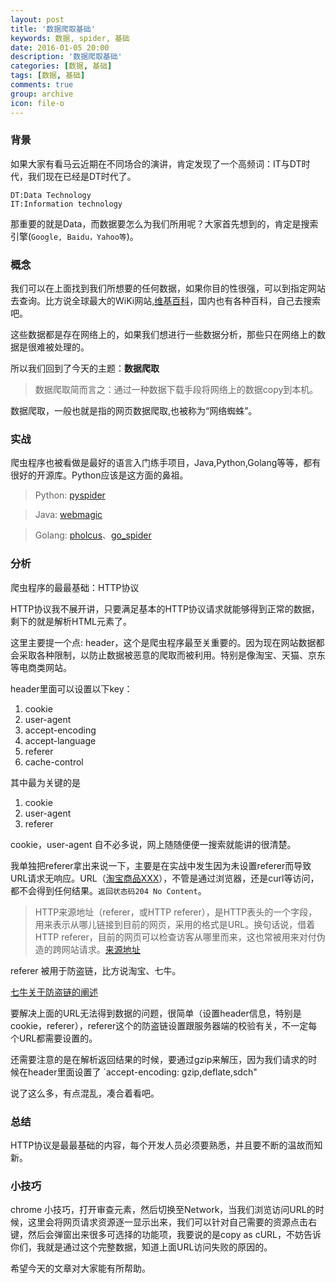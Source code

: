 ```yaml
---
layout: post
title: '数据爬取基础'
keywords: 数据, spider, 基础
date: 2016-01-05 20:00
description: '数据爬取基础'
categories: [数据, 基础]
tags: [数据, 基础]
comments: true
group: archive
icon: file-o
---
```


### 背景 ###

如果大家有看马云近期在不同场合的演讲，肯定发现了一个高频词：IT与DT时代，我们现在已经是DT时代了。

	DT:Data Technology
	IT:Information technology

<!-- more -->


那重要的就是Data，而数据要怎么为我们所用呢？大家首先想到的，肯定是搜索引擎(`Google, Baidu，Yahoo等`)。

### 概念 ###

我们可以在上面找到我们所想要的任何数据，如果你目的性很强，可以到指定网站去查询。比方说全球最大的WiKi网站,[维基百科](https://www.wikipedia.org/)，国内也有各种百科，自己去搜索吧。

这些数据都是存在网络上的，如果我们想进行一些数据分析，那些只在网络上的数据是很难被处理的。

所以我们回到了今天的主题：**数据爬取**
> 数据爬取简而言之：通过一种数据下载手段将网络上的数据copy到本机。

数据爬取，一般也就是指的网页数据爬取,也被称为“网络蜘蛛”。

### 实战 ###

爬虫程序也被看做是最好的语言入门练手项目，Java,Python,Golang等等，都有很好的开源库。Python应该是这方面的鼻祖。

> Python: [pyspider](https://github.com/binux/pyspider)

> Java: [webmagic](https://github.com/code4craft/webmagic)

> Golang: [pholcus](https://github.com/henrylee2cn/pholcus)、[go_spider](https://github.com/hu17889/go_spider)

### 分析 ###

爬虫程序的最最基础：HTTP协议

HTTP协议我不展开讲，只要满足基本的HTTP协议请求就能够得到正常的数据，剩下的就是解析HTML元素了。

这里主要提一个点: header，这个是爬虫程序最至关重要的。因为现在网站数据都会采取各种限制，以防止数据被恶意的爬取而被利用。特别是像淘宝、天猫、京东等电商类网站。

header里面可以设置以下key：

1. cookie
2. user-agent
3. accept-encoding
4. accept-language
5. referer
6. cache-control
	
其中最为关键的是

1. cookie
2. user-agent
3. referer

cookie，user-agent 自不必多说，网上随随便便一搜索就能讲的很清楚。

我单独把referer拿出来说一下，主要是在实战中发生因为未设置referer而导致URL请求无响应。URL（[淘宝商品XXX](https://detailskip.taobao.com/json/sib.htm?itemId=522116937611&sellerId=1670749266&prior=1&p=1&rcid=16&sts=336662528,1170936092631760900,72127962782138496,1157495477273396227&price=4800&vd=1&skil=false&st=1&pf=1&al=false&ap=0&ss=0&free=1&defaultCityId=110100&u=1&ct=1)），不管是通过浏览器，还是curl等访问，都不会得到任何结果。`返回状态码204 No Content`。

>HTTP来源地址（referer，或HTTP referer），是HTTP表头的一个字段，用来表示从哪儿链接到目前的网页，采用的格式是URL。换句话说，借着HTTP referer，目前的网页可以检查访客从哪里而来，这也常被用来对付伪造的跨网站请求。[来源地址](https://zh.wikipedia.org/wiki/HTTP%E5%8F%83%E7%85%A7%E4%BD%8D%E5%9D%80)

referer 被用于防盗链，比方说淘宝、七牛。

[七牛关于防盗链的阐述](http://kb.qiniu.com/52pw6cde)

要解决上面的URL无法得到数据的问题，很简单（设置header信息，特别是cookie，referer），referer这个的防盗链设置跟服务器端的校验有关，不一定每个URL都需要设置的。

还需要注意的是在解析返回结果的时候，要通过gzip来解压，因为我们请求的时候在header里面设置了 `accept-encoding: gzip,deflate,sdch"

说了这么多，有点混乱，凑合着看吧。

### 总结 ###

HTTP协议是最最基础的内容，每个开发人员必须要熟悉，并且要不断的温故而知新。

### 小技巧 ###

chrome 小技巧，打开审查元素，然后切换至Network，当我们浏览访问URL的时候，这里会将网页请求资源逐一显示出来，我们可以针对自己需要的资源点击右键，然后会弹窗出来很多可选择的功能项，我要说的是copy as cURL，不妨告诉你们，我就是通过这个完整数据，知道上面URL访问失败的原因的。

希望今天的文章对大家能有所帮助。
